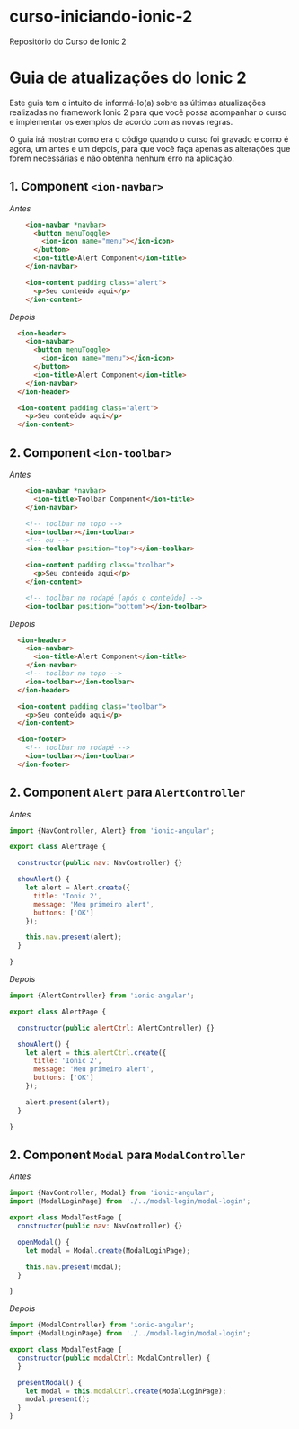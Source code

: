 # curso-iniciando-ionic-2
Repositório do Curso de Ionic 2

# Guia de atualizações do Ionic 2

Este guia tem o intuito de informá-lo(a) sobre as últimas atualizações realizadas no framework Ionic 2 para que você possa acompanhar o curso e implementar os exemplos de acordo com as novas regras.

O guia irá mostrar como era o código quando o curso foi gravado e como é agora, um antes e um depois, para que você faça apenas as alterações que forem necessárias e não obtenha nenhum erro na aplicação.


## 1. Component ```<ion-navbar>```

*Antes*
```html
    <ion-navbar *navbar>
      <button menuToggle>
        <ion-icon name="menu"></ion-icon>
      </button>
      <ion-title>Alert Component</ion-title>
    </ion-navbar>

    <ion-content padding class="alert">
      <p>Seu conteúdo aqui</p>
    </ion-content>
```

*Depois*
```html
  <ion-header>
    <ion-navbar>
      <button menuToggle>
        <ion-icon name="menu"></ion-icon>
      </button>
      <ion-title>Alert Component</ion-title>
    </ion-navbar>
  </ion-header>

  <ion-content padding class="alert">
    <p>Seu conteúdo aqui</p>
  </ion-content>
```


## 2. Component ```<ion-toolbar>```

*Antes*
```html
    <ion-navbar *navbar>
      <ion-title>Toolbar Component</ion-title>
    </ion-navbar>

    <!-- toolbar no topo -->
    <ion-toolbar></ion-toolbar>
    <!-- ou -->
    <ion-toolbar position="top"></ion-toolbar>

    <ion-content padding class="toolbar">
      <p>Seu conteúdo aqui</p>
    </ion-content>

    <!-- toolbar no rodapé [após o conteúdo] -->
    <ion-toolbar position="bottom"></ion-toolbar>
```

*Depois*
```html
  <ion-header>
    <ion-navbar>
      <ion-title>Alert Component</ion-title>
    </ion-navbar>
    <!-- toolbar no topo -->
    <ion-toolbar></ion-toolbar>
  </ion-header>

  <ion-content padding class="toolbar">
    <p>Seu conteúdo aqui</p>
  </ion-content>

  <ion-footer>
    <!-- toolbar no rodapé -->
    <ion-toolbar></ion-toolbar>
  </ion-footer>
```

## 2. Component ```Alert``` para ```AlertController```
*Antes*
```javascript
import {NavController, Alert} from 'ionic-angular';

export class AlertPage {

  constructor(public nav: NavController) {}

  showAlert() {
    let alert = Alert.create({
      title: 'Ionic 2',
      message: 'Meu primeiro alert',
      buttons: ['OK']
    });

    this.nav.present(alert);
  }

}
```

*Depois*
```javascript
import {AlertController} from 'ionic-angular';

export class AlertPage {

  constructor(public alertCtrl: AlertController) {}

  showAlert() {
    let alert = this.alertCtrl.create({
      title: 'Ionic 2',
      message: 'Meu primeiro alert',
      buttons: ['OK']
    });

    alert.present(alert);
  }

}
```

## 2. Component ```Modal``` para ```ModalController```
*Antes*
```javascript
import {NavController, Modal} from 'ionic-angular';
import {ModalLoginPage} from './../modal-login/modal-login';

export class ModalTestPage {
  constructor(public nav: NavController) {}

  openModal() {
    let modal = Modal.create(ModalLoginPage);

    this.nav.present(modal);
  }

}
```

*Depois*
```javascript
import {ModalController} from 'ionic-angular';
import {ModalLoginPage} from './../modal-login/modal-login';

export class ModalTestPage {
  constructor(public modalCtrl: ModalController) {
  }

  presentModal() {
    let modal = this.modalCtrl.create(ModalLoginPage);
    modal.present();
  }
}
```
